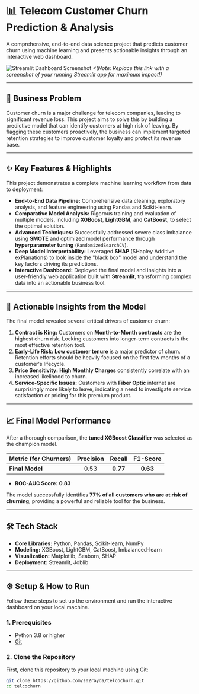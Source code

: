 # 📊 Telecom Customer Churn Prediction & Analysis

A comprehensive, end-to-end data science project that predicts customer churn using machine learning and presents actionable insights through an interactive web dashboard.

![Streamlit Dashboard Screenshot](https://i.imgur.com/YOUR_SCREENSHOT_URL.png) 
*<(Note: Replace this link with a screenshot of your running Streamlit app for maximum impact!)*

---

## 🎯 Business Problem

Customer churn is a major challenge for telecom companies, leading to significant revenue loss. This project aims to solve this by building a predictive model that can identify customers at high risk of leaving. By flagging these customers proactively, the business can implement targeted retention strategies to improve customer loyalty and protect its revenue base.

---

## ✨ Key Features & Highlights

This project demonstrates a complete machine learning workflow from data to deployment:

-   **End-to-End Data Pipeline:** Comprehensive data cleaning, exploratory analysis, and feature engineering using Pandas and Scikit-learn.
-   **Comparative Model Analysis:** Rigorous training and evaluation of multiple models, including **XGBoost**, **LightGBM**, and **CatBoost**, to select the optimal solution.
-   **Advanced Techniques:** Successfully addressed severe class imbalance using **SMOTE** and optimized model performance through **hyperparameter tuning** (`RandomizedSearchCV`).
-   **Deep Model Interpretability:** Leveraged **SHAP** (SHapley Additive exPlanations) to look inside the "black box" model and understand the key factors driving its predictions.
-   **Interactive Dashboard:** Deployed the final model and insights into a user-friendly web application built with **Streamlit**, transforming complex data into an actionable business tool.

---

## 🚀 Actionable Insights from the Model

The final model revealed several critical drivers of customer churn:

1.  **Contract is King:** Customers on **Month-to-Month contracts** are the highest churn risk. Locking customers into longer-term contracts is the most effective retention tool.
2.  **Early-Life Risk:** **Low customer tenure** is a major predictor of churn. Retention efforts should be heavily focused on the first few months of a customer's lifecycle.
3.  **Price Sensitivity:** **High Monthly Charges** consistently correlate with an increased likelihood to churn.
4.  **Service-Specific Issues:** Customers with **Fiber Optic** internet are surprisingly more likely to leave, indicating a need to investigate service satisfaction or pricing for this premium product.

---

## 📈 Final Model Performance

After a thorough comparison, the **tuned XGBoost Classifier** was selected as the champion model.

| Metric (for Churners) | Precision | Recall | F1-Score |
| :-------------------- | :-------: | :----: | :------: |
| **Final Model**       |   0.53    | **0.77** | **0.63** |

-   **ROC-AUC Score:** **0.83**

The model successfully identifies **77% of all customers who are at risk of churning**, providing a powerful and reliable tool for the business.

---

## 🛠️ Tech Stack

-   **Core Libraries:** Python, Pandas, Scikit-learn, NumPy
-   **Modeling:** XGBoost, LightGBM, CatBoost, Imbalanced-learn
-   **Visualization:** Matplotlib, Seaborn, SHAP
-   **Deployment:** Streamlit, Joblib

---


## ⚙️ Setup & How to Run

Follow these steps to set up the environment and run the interactive dashboard on your local machine.

### 1. Prerequisites

-   Python 3.8 or higher
-   [Git](https://git-scm.com/downloads)

### 2. Clone the Repository

First, clone this repository to your local machine using Git:

```bash
git clone https://github.com/s02rayda/telcochurn.git
cd telcochurn


